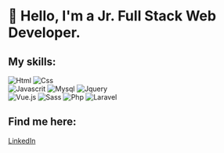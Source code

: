 # 👋 Hello, I'm a Jr. Full Stack Web Developer.

## My skills:

![Html](https://img.shields.io/badge/Html-ff0000?style=for-the-badge&logo=html&logoColor=white&labelColor=101010)
![Css](https://img.shields.io/badge/Css-0000cd?style=for-the-badge&logo=css&logoColor=white&labelColor=101010)</br>
![Javascrit](https://img.shields.io/badge/Javascript-fff700?style=for-the-badge&logo=javascript&logoColor=white&labelColor=101010)
![Mysql](https://img.shields.io/badge/Mysql-ffa500?style=for-the-badge&logo=mysql&logoColor=white&labelColor=101010)
![Jquery](https://img.shields.io/badge/Jquery-0000cd?style=for-the-badge&logo=jquery&logoColor=white&labelColor=101010)</br>
![Vue.js](https://img.shields.io/badge/Vue.js-3fb27f?style=for-the-badge&logo=vue.js&logoColor=white&labelColor=101010)
![Sass](https://img.shields.io/badge/Sass-c76494?style=for-the-badge&logo=sass&logoColor=white&labelColor=101010)
![Php](https://img.shields.io/badge/Php-7377ad?style=for-the-badge&logo=php&logoColor=white&labelColor=101010)
![Laravel](https://img.shields.io/badge/Laravel-f72c1f?style=for-the-badge&logo=laravel&logoColor=white&labelColor=101010)

## Find me here:

[LinkedIn](https://www.linkedin.com/in/annalisa-de-santis-354a7b205)

